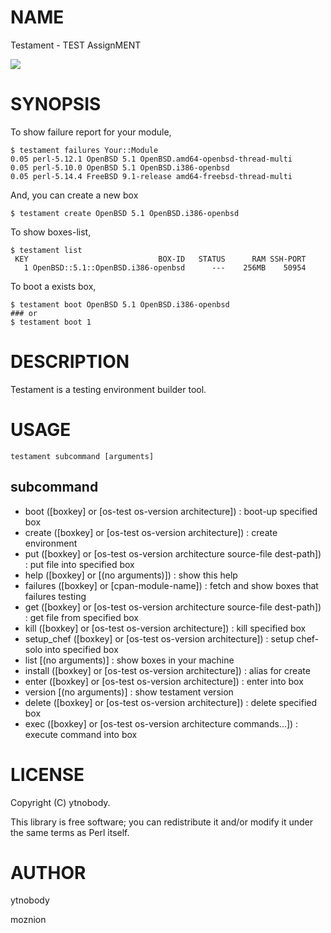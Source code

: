 # NAME

Testament - TEST AssignMENT

<img src="https://travis-ci.org/ytnobody/Testament.png?branch=master">

# SYNOPSIS

To show failure report for your module,

    $ testament failures Your::Module
    0.05 perl-5.12.1 OpenBSD 5.1 OpenBSD.amd64-openbsd-thread-multi
    0.05 perl-5.10.0 OpenBSD 5.1 OpenBSD.i386-openbsd
    0.05 perl-5.14.4 FreeBSD 9.1-release amd64-freebsd-thread-multi

And, you can create a new box

    $ testament create OpenBSD 5.1 OpenBSD.i386-openbsd

To show boxes-list, 

    $ testament list
     KEY                             BOX-ID   STATUS      RAM SSH-PORT
       1 OpenBSD::5.1::OpenBSD.i386-openbsd      ---    256MB    50954

To boot a exists box,

    $ testament boot OpenBSD 5.1 OpenBSD.i386-openbsd
    ### or
    $ testament boot 1

# DESCRIPTION

Testament is a testing environment builder tool.

# USAGE

    testament subcommand [arguments]

## subcommand

- boot (\[boxkey\] or \[os-test os-version architecture\]) : boot-up specified box
- create (\[boxkey\] or \[os-test os-version architecture\]) : create environment
- put (\[boxkey\] or \[os-test os-version architecture source-file dest-path\]) : put file into specified box
- help (\[boxkey\] or \[(no arguments)\]) : show this help
- failures (\[boxkey\] or \[cpan-module-name\]) : fetch and show boxes that failures testing
- get (\[boxkey\] or \[os-test os-version architecture source-file dest-path\]) : get file from specified box
- kill (\[boxkey\] or \[os-test os-version architecture\]) : kill specified box
- setup\_chef (\[boxkey\] or \[os-test os-version architecture\]) : setup chef-solo into specified box
- list \[(no arguments)\] : show boxes in your machine
- install (\[boxkey\] or \[os-test os-version architecture\]) : alias for create
- enter (\[boxkey\] or \[os-test os-version architecture\]) : enter into box
- version \[(no arguments)\] : show testament version
- delete (\[boxkey\] or \[os-test os-version architecture\]) : delete specified box
- exec (\[boxkey\] or \[os-test os-version architecture commands...\]) : execute command into box

# LICENSE

Copyright (C) ytnobody.

This library is free software; you can redistribute it and/or modify
it under the same terms as Perl itself.

# AUTHOR

ytnobody <ytnobody aaaaatttttt gmail>

moznion
